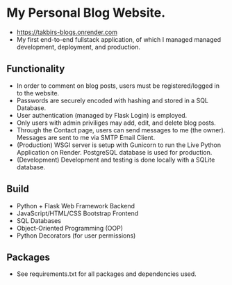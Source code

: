 # My Personal Blog Website.
* https://takbirs-blogs.onrender.com
* My first end-to-end fullstack application, of which I managed managed development, deployment, and production.


## Functionality
* In order to comment on blog posts, users must be registered/logged in to the website.
* Passwords are securely encoded with hashing and stored in a SQL Database.
* User authentication (managed by Flask Login) is employed.
* Only users with admin priviliges may add, edit, and delete blog posts.
* Through the Contact page, users can send messages to me (the owner). Messages are sent to me via SMTP Email Client.
* (Production) WSGI server is setup with Gunicorn to run the Live Python Application on Render. PostgreSQL database is used for production.
* (Development) Development and testing is done locally with a SQLite database.

## Build

* Python + Flask Web Framework Backend
* JavaScript/HTML/CSS Bootstrap Frontend
* SQL Databases
* Object-Oriented Programming (OOP)
* Python Decorators (for user permissions)

## Packages
* See requirements.txt for all packages and dependencies used.
